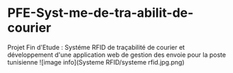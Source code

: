 # PFE-Syst-me-de-tra-abilit-de-courier
Projet Fin d'Etude : Systéme RFID de traçabilité de courier et développement d'une application web de gestion des envoie pour la poste tunisienne
![image info](Systeme RFID/systeme rfid.jpg.png)
